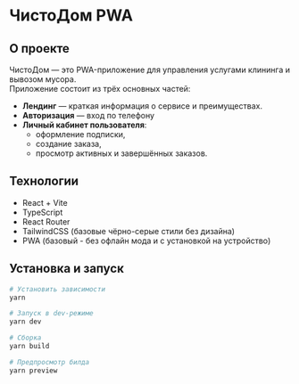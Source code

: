 # ЧистоДом PWA

## О проекте

ЧистоДом — это PWA-приложение для управления услугами клининга и вывозом мусора.  
Приложение состоит из трёх основных частей:

- **Лендинг** — краткая информация о сервисе и преимуществах.
- **Авторизация** — вход по телефону
- **Личный кабинет пользователя**:
  - оформление подписки,
  - создание заказа,
  - просмотр активных и завершённых заказов.

## Технологии

- React + Vite
- TypeScript
- React Router
- TailwindCSS (базовые чёрно-серые стили без дизайна)
- PWA (базовый - без офлайн мода и с установкой на устройство)

## Установка и запуск

```bash
# Установить зависимости
yarn

# Запуск в dev-режиме
yarn dev

# Сборка
yarn build

# Предпросмотр билда
yarn preview
```
